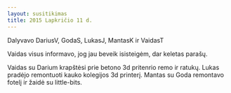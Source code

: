 ```yaml
---
layout: susitikimas
title: 2015 Lapkričio 11 d.
---
```

Dalyvavo DariusV, GodaS, LukasJ, MantasK ir VaidasT


Vaidas visus informavo, jog jau beveik isisteigėm, dar keletas parašų.

Vaidas su Darium krapštėsi prie betono 3d pritenrio remo ir ratukų.
Lukas pradėjo remontuoti kauko kolegijos 3d printerį.
Mantas su Goda remontavo fotelį ir žaidė su little-bits.


